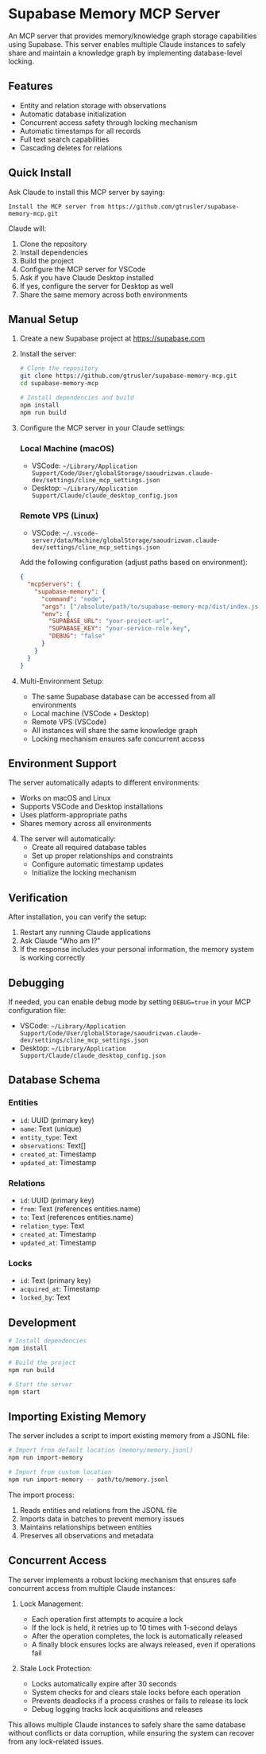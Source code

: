# Supabase Memory MCP Server

An MCP server that provides memory/knowledge graph storage capabilities using Supabase. This server enables multiple Claude instances to safely share and maintain a knowledge graph by implementing database-level locking.

## Features

- Entity and relation storage with observations
- Automatic database initialization
- Concurrent access safety through locking mechanism
- Automatic timestamps for all records
- Full text search capabilities
- Cascading deletes for relations

## Quick Install

Ask Claude to install this MCP server by saying:
```
Install the MCP server from https://github.com/gtrusler/supabase-memory-mcp.git
```

Claude will:
1. Clone the repository
2. Install dependencies
3. Build the project
4. Configure the MCP server for VSCode
5. Ask if you have Claude Desktop installed
6. If yes, configure the server for Desktop as well
7. Share the same memory across both environments

## Manual Setup

1. Create a new Supabase project at https://supabase.com

2. Install the server:
   ```bash
   # Clone the repository
   git clone https://github.com/gtrusler/supabase-memory-mcp.git
   cd supabase-memory-mcp

   # Install dependencies and build
   npm install
   npm run build
   ```

3. Configure the MCP server in your Claude settings:

   ### Local Machine (macOS)
   - VSCode: `~/Library/Application Support/Code/User/globalStorage/saoudrizwan.claude-dev/settings/cline_mcp_settings.json`
   - Desktop: `~/Library/Application Support/Claude/claude_desktop_config.json`

   ### Remote VPS (Linux)
   - VSCode: `~/.vscode-server/data/Machine/globalStorage/saoudrizwan.claude-dev/settings/cline_mcp_settings.json`

   Add the following configuration (adjust paths based on environment):
   ```json
   {
     "mcpServers": {
       "supabase-memory": {
         "command": "node",
         "args": ["/absolute/path/to/supabase-memory-mcp/dist/index.js"],
         "env": {
           "SUPABASE_URL": "your-project-url",
           "SUPABASE_KEY": "your-service-role-key",
           "DEBUG": "false"
         }
       }
     }
   }
   ```

4. Multi-Environment Setup:
   - The same Supabase database can be accessed from all environments
   - Local machine (VSCode + Desktop)
   - Remote VPS (VSCode)
   - All instances will share the same knowledge graph
   - Locking mechanism ensures safe concurrent access

## Environment Support

The server automatically adapts to different environments:
- Works on macOS and Linux
- Supports VSCode and Desktop installations
- Uses platform-appropriate paths
- Shares memory across all environments

4. The server will automatically:
   - Create all required database tables
   - Set up proper relationships and constraints
   - Configure automatic timestamp updates
   - Initialize the locking mechanism

## Verification

After installation, you can verify the setup:

1. Restart any running Claude applications
2. Ask Claude "Who am I?"
3. If the response includes your personal information, the memory system is working correctly

## Debugging

If needed, you can enable debug mode by setting `DEBUG=true` in your MCP configuration file:
- VSCode: `~/Library/Application Support/Code/User/globalStorage/saoudrizwan.claude-dev/settings/cline_mcp_settings.json`
- Desktop: `~/Library/Application Support/Claude/claude_desktop_config.json`

## Database Schema

### Entities
- `id`: UUID (primary key)
- `name`: Text (unique)
- `entity_type`: Text
- `observations`: Text[]
- `created_at`: Timestamp
- `updated_at`: Timestamp

### Relations
- `id`: UUID (primary key)
- `from`: Text (references entities.name)
- `to`: Text (references entities.name)
- `relation_type`: Text
- `created_at`: Timestamp
- `updated_at`: Timestamp

### Locks
- `id`: Text (primary key)
- `acquired_at`: Timestamp
- `locked_by`: Text

## Development

```bash
# Install dependencies
npm install

# Build the project
npm run build

# Start the server
npm start
```

## Importing Existing Memory

The server includes a script to import existing memory from a JSONL file:

```bash
# Import from default location (memory/memory.jsonl)
npm run import-memory

# Import from custom location
npm run import-memory -- path/to/memory.jsonl
```

The import process:
1. Reads entities and relations from the JSONL file
2. Imports data in batches to prevent memory issues
3. Maintains relationships between entities
4. Preserves all observations and metadata

## Concurrent Access

The server implements a robust locking mechanism that ensures safe concurrent access from multiple Claude instances:

1. Lock Management:
   - Each operation first attempts to acquire a lock
   - If the lock is held, it retries up to 10 times with 1-second delays
   - After the operation completes, the lock is automatically released
   - A finally block ensures locks are always released, even if operations fail

2. Stale Lock Protection:
   - Locks automatically expire after 30 seconds
   - System checks for and clears stale locks before each operation
   - Prevents deadlocks if a process crashes or fails to release its lock
   - Debug logging tracks lock acquisitions and releases

This allows multiple Claude instances to safely share the same database without conflicts or data corruption, while ensuring the system can recover from any lock-related issues.
